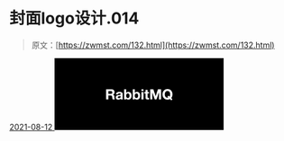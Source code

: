 <!--yml
category: 未分类
date: 0001-01-01 00:00:00
-->

# 封面logo设计.014

> 原文：[https://zwmst.com/132.html](https://zwmst.com/132.html)

   [ <time datetime="2021-08-12T09:21:22+08:00"> 2021-08-12 </time> ](https://zwmst.com/%e5%b0%81%e9%9d%a2logo%e8%ae%be%e8%ae%a1-014-2)  [![](img/8d4b8435d53f3f55e5ef956dc3ecc3f1.png)](https://zwmst.com/wp-content/uploads/2021/08/1628731282-77527c2ec696606.jpeg)